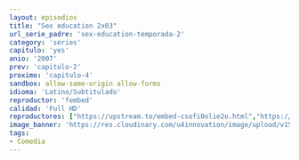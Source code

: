 ```yaml
---
layout: episodios
title: "Sex education 2x03"
url_serie_padre: 'sex-education-temporada-2'
category: 'series'
capitulo: 'yes'
anio: '2007'
prev: 'capitulo-2'
proximo: 'capitulo-4'
sandbox: allow-same-origin allow-forms
idioma: 'Latino/Subtitulado'
reproductor: 'fembed'
calidad: 'Full HD'
reproductores: ["https://upstream.to/embed-csofi0olie2o.html","https://www.ilovefembed.best/v/-5gl4ip2jd1wwyw","https://upstream.to/embed-kf48suilttq1.html","https://www.ilovefembed.best/v/3gxnpsm6q7prw0x"]
image_banner: 'https://res.cloudinary.com/u4innovation/image/upload/v1565906678/sex-poster-min_yeylaj.jpg'
tags:
- Comedia
---
```












